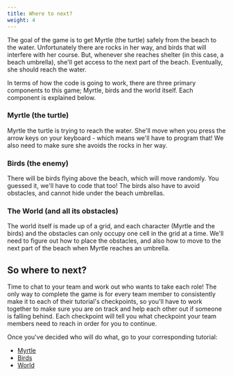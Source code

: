 ```yaml
---
title: Where to next?
weight: 4
---
```


The goal of the game is to get Myrtle (the turtle) safely from the beach to the water.
Unfortunately there are rocks in her way, and birds that will interfere with her course.
But, whenever she reaches shelter (in this case, a beach umbrella), she'll get access to the next part of the beach.
Eventually, she should reach the water.

In terms of how the code is going to work, there are three primary components to this game; Myrtle, birds and the world itself.
Each component is explained below.

### Myrtle (the turtle)

Myrtle the turtle is trying to reach the water. She'll move when you press the arrow keys on your keyboard - which means we'll have to program that!
We also need to make sure she avoids the rocks in her way.

### Birds (the enemy)

There will be birds flying above the beach, which will move randomly.
You guessed it, we'll have to code that too!
The birds also have to avoid obstacles, and cannot hide under the beach umbrellas.

### The World (and all its obstacles)

The world itself is made up of a grid, and each character (Myrtle and the birds) and the obstacles can only occupy one cell in the grid at a time.
We'll need to figure out how to place the obstacles, and also how to move to the next part of the beach when Myrtle reaches an umbrella.

## So where to next?

Time to chat to your team and work out who wants to take each role!
The only way to complete the game is for every team member to consistently make it to each of their tutorial's checkpoints, so you'll have to work together to make sure you are on track and help each other out if someone is falling behind.
Each checkpoint will tell you what checkpoint your team members need to reach in order for you to continue.

Once you've decided who will do what, go to your corresponding tutorial:

-   [Myrtle](../../myrtle)
-   [Birds](../../birds)
-   [World](../../world)
